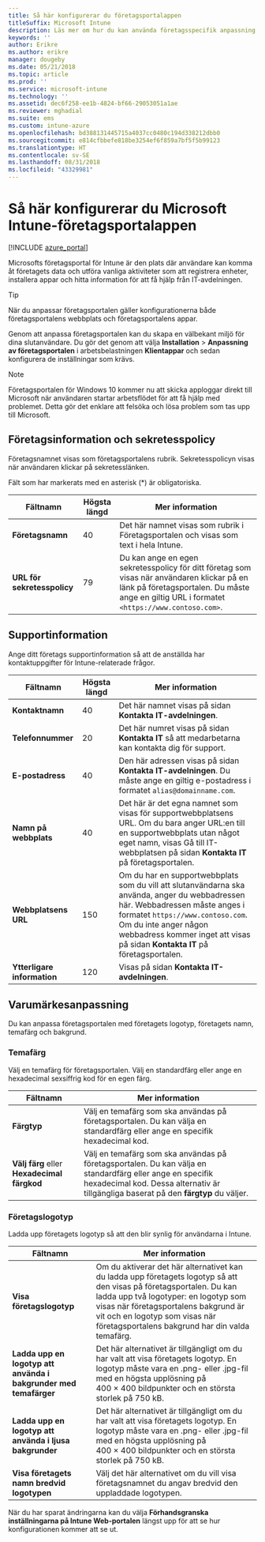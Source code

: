 ```yaml
---
title: Så här konfigurerar du företagsportalappen
titleSuffix: Microsoft Intune
description: Läs mer om hur du kan använda företagsspecifik anpassning i Intune-företagsportalsappen.
keywords: ''
author: Erikre
ms.author: erikre
manager: dougeby
ms.date: 05/21/2018
ms.topic: article
ms.prod: ''
ms.service: microsoft-intune
ms.technology: ''
ms.assetid: dec6f258-ee1b-4824-bf66-29053051a1ae
ms.reviewer: mghadial
ms.suite: ems
ms.custom: intune-azure
ms.openlocfilehash: bd388131445715a4037cc0480c194d338212dbb0
ms.sourcegitcommit: e814cfbbefe818be3254ef6f859a7bf5f5b99123
ms.translationtype: HT
ms.contentlocale: sv-SE
ms.lasthandoff: 08/31/2018
ms.locfileid: "43329981"
---
```

# <a name="how-to-configure-the-microsoft-intune-company-portal-app"></a>Så här konfigurerar du Microsoft Intune-företagsportalappen

[!INCLUDE [azure_portal](./includes/azure_portal.md)]

Microsofts företagsportal för Intune är den plats där användare kan komma åt företagets data och utföra vanliga aktiviteter som att registrera enheter, installera appar och hitta information för att få hjälp från IT-avdelningen.        

> [!Tip]        
> När du anpassar företagsportalen gäller konfigurationerna både företagsportalens webbplats och företagsportalens appar.       

Genom att anpassa företagsportalen kan du skapa en välbekant miljö för dina slutanvändare. Du gör det genom att välja **Installation** > **Anpassning av företagsportalen** i arbetsbelastningen **Klientappar** och sedan konfigurera de inställningar som krävs.  

> [!Note]       
> Företagsportalen för Windows 10 kommer nu att skicka apploggar direkt till Microsoft när användaren startar arbetsflödet för att få hjälp med problemet. Detta gör det enklare att felsöka och lösa problem som tas upp till Microsoft.  

## <a name="company-information-and-privacy-statement"></a>Företagsinformation och sekretesspolicy        
Företagsnamnet visas som företagsportalens rubrik. Sekretesspolicyn visas när användaren klickar på sekretesslänken.

Fält som har markerats med en asterisk (*) är obligatoriska.       


| Fältnamn | Högsta längd | Mer information |
|---|---|---|
|**Företagsnamn**| 40 | Det här namnet visas som rubrik i Företagsportalen och visas som text i hela Intune. |
| **URL för sekretesspolicy** |     79     | Du kan ange en egen sekretesspolicy för ditt företag som visas när användaren klickar på en länk på företagsportalen. Du måste ange en giltig URL i formatet `<https://www.contoso.com>`. |

## <a name="support-information"></a>Supportinformation      
Ange ditt företags supportinformation så att de anställda har kontaktuppgifter för Intune-relaterade frågor.       

|Fältnamn|Högsta längd|Mer information|
|---|---|---|
|**Kontaktnamn** | 40 | Det här namnet visas på sidan **Kontakta IT-avdelningen**. |
|**Telefonnummer** | 20 | Det här numret visas på sidan **Kontakta IT** så att medarbetarna kan kontakta dig för support. |
|**E-postadress**| 40 | Den här adressen visas på sidan **Kontakta IT-avdelningen**. Du måste ange en giltig e-postadress i formatet `alias@domainname.com`. |
|**Namn på webbplats**| 40 | Det här är det egna namnet som visas för supportwebbplatsens URL. Om du bara anger URL:en till en supportwebbplats utan något eget namn, visas Gå till IT-webbplatsen på sidan **Kontakta IT** på företagsportalen. |
|**Webbplatsens URL**| 150 | Om du har en supportwebbplats som du vill att slutanvändarna ska använda, anger du webbadressen här. Webbadressen måste anges i formatet `https://www.contoso.com`. Om du inte anger någon webbadress kommer inget att visas på sidan **Kontakta IT** på företagsportalen. |
| **Ytterligare information**| 120 | Visas på sidan **Kontakta IT-avdelningen**. |


## <a name="company-branding-customization"></a>Varumärkesanpassning       
Du kan anpassa företagsportalen med företagets logotyp, företagets namn, temafärg och bakgrund.     

### <a name="theme-color"></a>Temafärg
Välj en temafärg för företagsportalen. Välj en standardfärg eller ange en hexadecimal sexsiffrig kod för en egen färg.

|Fältnamn|Mer information|
|---|---|
|**Färgtyp**| Välj en temafärg som ska användas på företagsportalen. Du kan välja en standardfärg eller ange en specifik hexadecimal kod. |
|**Välj färg** eller **Hexadecimal färgkod**| Välj en temafärg som ska användas på företagsportalen. Du kan välja en standardfärg eller ange en specifik hexadecimal kod. Dessa alternativ är tillgängliga baserat på den **färgtyp** du väljer.  |

### <a name="company-logo"></a>Företagslogotyp
Ladda upp företagets logotyp så att den blir synlig för användarna i Intune.

|Fältnamn|Mer information|
|---|---|
|**Visa företagslogotyp**|Om du aktiverar det här alternativet kan du ladda upp företagets logotyp så att den visas på företagsportalen. Du kan ladda upp två logotyper: en logotyp som visas när företagsportalens bakgrund är vit och en logotyp som visas när företagsportalens bakgrund har din valda temafärg. |
|**Ladda upp en logotyp att använda i bakgrunder med temafärger**| Det här alternativet är tillgängligt om du har valt att visa företagets logotyp. En logotyp måste vara en .png- eller .jpg-fil med en högsta upplösning på 400 × 400 bildpunkter och en största storlek på 750 kB. |
|**Ladda upp en logotyp att använda i ljusa bakgrunder**| Det här alternativet är tillgängligt om du har valt att visa företagets logotyp. En logotyp måste vara en .png- eller .jpg-fil med en högsta upplösning på 400 × 400 bildpunkter och en största storlek på 750 kB. |
|**Visa företagets namn bredvid logotypen**| Välj det här alternativet om du vill visa företagsnamnet du angav bredvid den uppladdade logotypen. |

När du har sparat ändringarna kan du välja **Förhandsgranska inställningarna på Intune Web-portalen** längst upp för att se hur konfigurationen kommer att se ut.
